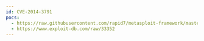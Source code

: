 ```yaml
---
id: CVE-2014-3791
pocs:
  - https://raw.githubusercontent.com/rapid7/metasploit-framework/master/modules/exploits/windows/http/efs_fmws_userid_bof.rb
  - https://www.exploit-db.com/raw/33352
---
```

